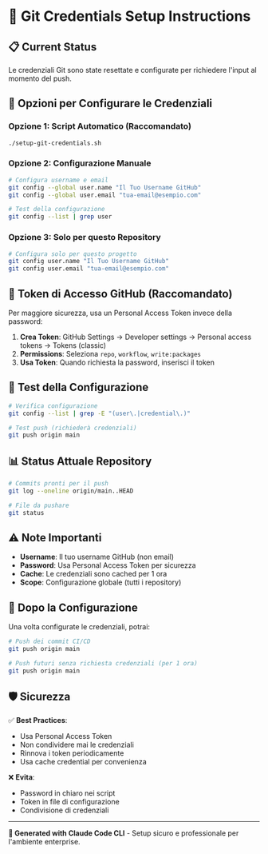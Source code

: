 # 🔧 Git Credentials Setup Instructions

## 📋 Current Status

Le credenziali Git sono state resettate e configurate per richiedere l'input al momento del push.

## 🚀 Opzioni per Configurare le Credenziali

### Opzione 1: Script Automatico (Raccomandato)
```bash
./setup-git-credentials.sh
```

### Opzione 2: Configurazione Manuale
```bash
# Configura username e email
git config --global user.name "Il Tuo Username GitHub"
git config --global user.email "tua-email@esempio.com"

# Test della configurazione
git config --list | grep user
```

### Opzione 3: Solo per questo Repository
```bash
# Configura solo per questo progetto
git config user.name "Il Tuo Username GitHub"
git config user.email "tua-email@esempio.com"
```

## 🔐 Token di Accesso GitHub (Raccomandato)

Per maggiore sicurezza, usa un Personal Access Token invece della password:

1. **Crea Token**: GitHub Settings → Developer settings → Personal access tokens → Tokens (classic)
2. **Permissions**: Seleziona `repo`, `workflow`, `write:packages`
3. **Usa Token**: Quando richiesta la password, inserisci il token

## 🧪 Test della Configurazione

```bash
# Verifica configurazione
git config --list | grep -E "(user\.|credential\.)"

# Test push (richiederà credenziali)
git push origin main
```

## 📊 Status Attuale Repository

```bash
# Commits pronti per il push
git log --oneline origin/main..HEAD

# File da pushare
git status
```

## ⚠️ Note Importanti

- **Username**: Il tuo username GitHub (non email)
- **Password**: Usa Personal Access Token per sicurezza
- **Cache**: Le credenziali sono cached per 1 ora
- **Scope**: Configurazione globale (tutti i repository)

## 🚀 Dopo la Configurazione

Una volta configurate le credenziali, potrai:

```bash
# Push dei commit CI/CD
git push origin main

# Push futuri senza richiesta credenziali (per 1 ora)
git push origin main
```

## 🛡️ Sicurezza

✅ **Best Practices**:
- Usa Personal Access Token
- Non condividere mai le credenziali
- Rinnova i token periodicamente
- Usa cache credential per convenienza

❌ **Evita**:
- Password in chiaro nei script
- Token in file di configurazione
- Condivisione di credenziali

---

**🤖 Generated with Claude Code CLI** - Setup sicuro e professionale per l'ambiente enterprise.